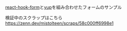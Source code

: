[react-hook-form](https://www.npmjs.com/package/react-hook-form)と[yup](https://www.npmjs.com/package/yup)を組み合わせたフォームのサンプル

検証中のスクラップはこちら  
https://zenn.dev/mistolteen/scraps/58c000ff6998e1
